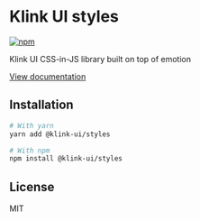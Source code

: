 # Klink UI styles

[![npm](https://img.shields.io/npm/dm/@klink-ui/styles)](https://www.npmjs.com/package/@klink-ui/styles)

Klink UI CSS-in-JS library built on top of emotion

[View documentation](https://klink-ui.dev/)

## Installation

```bash
# With yarn
yarn add @klink-ui/styles

# With npm
npm install @klink-ui/styles
```

## License

MIT
